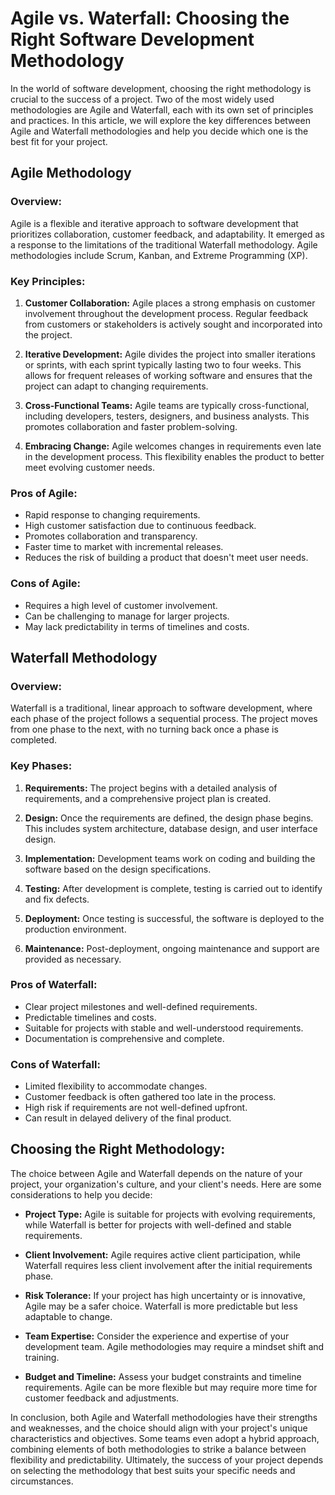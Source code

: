 # Agile vs. Waterfall: Choosing the Right Software Development Methodology

In the world of software development, choosing the right methodology is crucial to the success of a project. Two of the most widely used methodologies are Agile and Waterfall, each with its own set of principles and practices. In this article, we will explore the key differences between Agile and Waterfall methodologies and help you decide which one is the best fit for your project.

## Agile Methodology

### Overview:

Agile is a flexible and iterative approach to software development that prioritizes collaboration, customer feedback, and adaptability. It emerged as a response to the limitations of the traditional Waterfall methodology. Agile methodologies include Scrum, Kanban, and Extreme Programming (XP).

### Key Principles:

1. **Customer Collaboration:** Agile places a strong emphasis on customer involvement throughout the development process. Regular feedback from customers or stakeholders is actively sought and incorporated into the project.

2. **Iterative Development:** Agile divides the project into smaller iterations or sprints, with each sprint typically lasting two to four weeks. This allows for frequent releases of working software and ensures that the project can adapt to changing requirements.

3. **Cross-Functional Teams:** Agile teams are typically cross-functional, including developers, testers, designers, and business analysts. This promotes collaboration and faster problem-solving.

4. **Embracing Change:** Agile welcomes changes in requirements even late in the development process. This flexibility enables the product to better meet evolving customer needs.

### Pros of Agile:

- Rapid response to changing requirements.
- High customer satisfaction due to continuous feedback.
- Promotes collaboration and transparency.
- Faster time to market with incremental releases.
- Reduces the risk of building a product that doesn't meet user needs.

### Cons of Agile:

- Requires a high level of customer involvement.
- Can be challenging to manage for larger projects.
- May lack predictability in terms of timelines and costs.

## Waterfall Methodology

### Overview:

Waterfall is a traditional, linear approach to software development, where each phase of the project follows a sequential process. The project moves from one phase to the next, with no turning back once a phase is completed.

### Key Phases:

1. **Requirements:** The project begins with a detailed analysis of requirements, and a comprehensive project plan is created.

2. **Design:** Once the requirements are defined, the design phase begins. This includes system architecture, database design, and user interface design.

3. **Implementation:** Development teams work on coding and building the software based on the design specifications.

4. **Testing:** After development is complete, testing is carried out to identify and fix defects.

5. **Deployment:** Once testing is successful, the software is deployed to the production environment.

6. **Maintenance:** Post-deployment, ongoing maintenance and support are provided as necessary.

### Pros of Waterfall:

- Clear project milestones and well-defined requirements.
- Predictable timelines and costs.
- Suitable for projects with stable and well-understood requirements.
- Documentation is comprehensive and complete.

### Cons of Waterfall:

- Limited flexibility to accommodate changes.
- Customer feedback is often gathered too late in the process.
- High risk if requirements are not well-defined upfront.
- Can result in delayed delivery of the final product.

## Choosing the Right Methodology:

The choice between Agile and Waterfall depends on the nature of your project, your organization's culture, and your client's needs. Here are some considerations to help you decide:

- **Project Type:** Agile is suitable for projects with evolving requirements, while Waterfall is better for projects with well-defined and stable requirements.

- **Client Involvement:** Agile requires active client participation, while Waterfall requires less client involvement after the initial requirements phase.

- **Risk Tolerance:** If your project has high uncertainty or is innovative, Agile may be a safer choice. Waterfall is more predictable but less adaptable to change.

- **Team Expertise:** Consider the experience and expertise of your development team. Agile methodologies may require a mindset shift and training.

- **Budget and Timeline:** Assess your budget constraints and timeline requirements. Agile can be more flexible but may require more time for customer feedback and adjustments.

In conclusion, both Agile and Waterfall methodologies have their strengths and weaknesses, and the choice should align with your project's unique characteristics and objectives. Some teams even adopt a hybrid approach, combining elements of both methodologies to strike a balance between flexibility and predictability. Ultimately, the success of your project depends on selecting the methodology that best suits your specific needs and circumstances.
